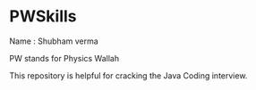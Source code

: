 # PWSkills 

Name : Shubham verma

PW stands for Physics Wallah

This repository is helpful for cracking the Java Coding interview.

